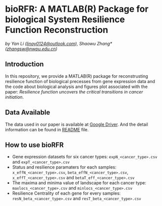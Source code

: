 # bioRFR: A MATLAB(R) Package for biological System Resilience Function Reconstruction
*by Yan Li (linay0124@outlook.com), Shaowu Zhang\* (zhangsw@nwpu.edu.cn)*

## Introduction
In this repository, we provide a MATLAB(R) package for reconstrusting resilience function of biological precesses from gene expression data and the code about biological analysis and figures plot associated with the paper: *Resilience function uncovers the critical transitions in cancer initiation*.

## Data Available
The data used in our paper is available at [Google Driver](https://drive.google.com/drive/folders/11VDCpGKDCT644WsrMZLJwQU2ChOEqzEc?usp=sharing). And the detail information can be found in [README](https://github.com/NWPU-903PR/bioRFR/blob/master/Data/README.md) file.

## How to use bioRFR

- Gene expression datasets for six cancer types: `expN_<cancer_type>.csv` and `expT_<cancer_type>.csv`
- Status and resilience paramaters for each samples: `x_effN_<cancer_type>.csv`, `beta_effN_<cancer_type>.csv`, `x_effT_<cancer_type>.csv` and `betaT_eff_<cancer_type>.csv`
- The maxima and minima value of landscape for each cancer type: `maxlocs_<cancer_type>.csv` and `minlocs_<cancer_type>.csv`
- Resilience Centrality of each gene for every samples: `resN_beta_<cancer_type>.csv` and `resT_beta_<cancer_type>.csv`
